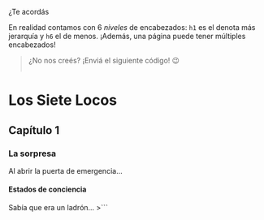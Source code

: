 ¿Te acordás

En realidad contamos con 6 _niveles_ de encabezados: `h1` es el denota más jerarquía y `h6` el de menos. ¡Además, una página puede tener múltiples encabezados!	
	
> ¿No nos creés? ¡Enviá el siguiente código! :wink:
>
> ```
<!DOCTYPE html>
<head>
  <title>Roberto Arlt: Los siete Locos</title>
</head>
<body>
  <h1>Los Siete Locos</h1>
  <h2>Capítulo 1</h2>
  <h3>La sorpresa</h3>
  Al abrir la puerta de emergencia...
  <h4>Estados de conciencia</h4>
  Sabía que era un ladrón...
</body>
>```